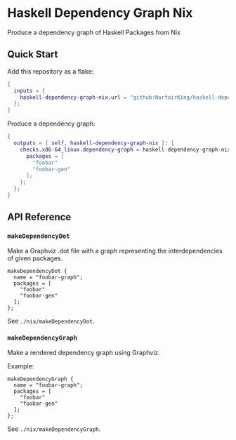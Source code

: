 # Haskell Dependency Graph Nix

Produce a dependency graph of Haskell Packages from Nix

## Quick Start

Add this repository as a flake:

``` nix
{
  inputs = {
    haskell-dependency-graph-nix.url = "github:NorfairKing/haskell-dependency-graph-nix";
  };
}
```

Produce a dependency graph:
``` nix
{
  outputs = { self, haskell-dependency-graph-nix }: {
    checks.x86-64_linux.dependency-graph = haskell-dependency-graph-nix.lib.x86-64_linux.makeDependencyGraph {
      packages = [
        "foobar"
        "foobar-gen"
      ];
    };
  };
}
```

## API Reference

### `makeDependencyDot`

Make a Graphviz .dot file with a graph representing the interdependencies of given packages.

```
makeDependencyDot {
  name = "foobar-graph";
  packages = [
    "foobar"
    "foobar-gen"
  ];
};
```

See `./nix/makeDependencyDot`.

### `makeDependencyGraph`

Make a rendered dependency graph using Graphviz.

Example:

```
makeDependencyGraph {
  name = "foobar-graph";
  packages = [
    "foobar"
    "foobar-gen"
  ];
};
```

See `./nix/makeDependencyGraph`.
